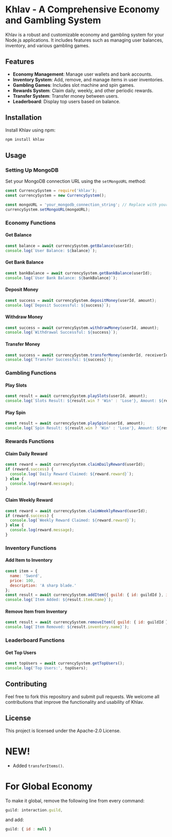 
# Khlav - A Comprehensive Economy and Gambling System

Khlav is a robust and customizable economy and gambling system for your Node.js applications. It includes features such as managing user balances, inventory, and various gambling games.

## Features

- **Economy Management**: Manage user wallets and bank accounts.
- **Inventory System**: Add, remove, and manage items in user inventories.
- **Gambling Games**: Includes slot machine and spin games.
- **Rewards System**: Claim daily, weekly, and other periodic rewards.
- **Transfer System**: Transfer money between users.
- **Leaderboard**: Display top users based on balance.

## Installation

Install Khlav using npm:

```sh
npm install khlav
```

## Usage

### Setting Up MongoDB

Set your MongoDB connection URL using the `setMongoURL` method:

```javascript
const CurrencySystem = require('khlav');
const currencySystem = new CurrencySystem();

const mongoURL = 'your_mongodb_connection_string'; // Replace with your actual MongoDB connection string
currencySystem.setMongoURL(mongoURL);
```

### Economy Functions

#### Get Balance

```javascript
const balance = await currencySystem.getBalance(userId);
console.log(`User Balance: ${balance}`);
```

#### Get Bank Balance

```javascript
const bankBalance = await currencySystem.getBankBalance(userId);
console.log(`User Bank Balance: ${bankBalance}`);
```

#### Deposit Money

```javascript
const success = await currencySystem.depositMoney(userId, amount);
console.log(`Deposit Successful: ${success}`);
```

#### Withdraw Money

```javascript
const success = await currencySystem.withdrawMoney(userId, amount);
console.log(`Withdrawal Successful: ${success}`);
```

#### Transfer Money

```javascript
const success = await currencySystem.transferMoney(senderId, receiverId, amount);
console.log(`Transfer Successful: ${success}`);
```

### Gambling Functions

#### Play Slots

```javascript
const result = await currencySystem.playSlots(userId, amount);
console.log(`Slots Result: ${result.win ? 'Win' : 'Lose'}, Amount: ${result.amount}`);
```

#### Play Spin

```javascript
const result = await currencySystem.playSpin(userId, amount);
console.log(`Spin Result: ${result.win ? 'Win' : 'Lose'}, Amount: ${result.amount}`);
```

### Rewards Functions

#### Claim Daily Reward

```javascript
const reward = await currencySystem.claimDailyReward(userId);
if (reward.success) {
  console.log(`Daily Reward Claimed: ${reward.reward}`);
} else {
  console.log(reward.message);
}
```

#### Claim Weekly Reward

```javascript
const reward = await currencySystem.claimWeeklyReward(userId);
if (reward.success) {
  console.log(`Weekly Reward Claimed: ${reward.reward}`);
} else {
  console.log(reward.message);
}
```

### Inventory Functions

#### Add Item to Inventory

```javascript
const item = {
  name: 'Sword',
  price: 100,
  description: 'A sharp blade.'
};
const result = await currencySystem.addItem({ guild: { id: guildId }, inventory: item });
console.log(`Item Added: ${result.item.name}`);
```

#### Remove Item from Inventory

```javascript
const result = await currencySystem.removeItem({ guild: { id: guildId }, item: itemId });
console.log(`Item Removed: ${result.inventory.name}`);
```

### Leaderboard Functions

#### Get Top Users

```javascript
const topUsers = await currencySystem.getTopUsers();
console.log('Top Users:', topUsers);
```

## Contributing

Feel free to fork this repository and submit pull requests. We welcome all contributions that improve the functionality and usability of Khlav.

## License

This project is licensed under the Apache-2.0 License.

<!-- # Templates

This will go through all functions with example's.
See https://github.com/BIntelligent/currency-system/tree/main/v14-ExampleBot for an example bot. -->

# NEW!

- Added `transferItems()`.

<!-- # Bug Reports -->

<!-- Join our [Support Server](https://discord.gg/stERZwjA9m). -->

<!-- Package Made by: `Be Intelligent#1715`. -->

<!-- # Docs -->

<!-- 📚 [Currency System Documentation](https://currency-system.js.org) (Outdated, please use the GitHub repo, it's always maintained). -->

# For Global Economy

To make it global, remove the following line from every command:

```js
guild: interaction.guild,
```

and add:

```js
guild: { id : null } 
```
